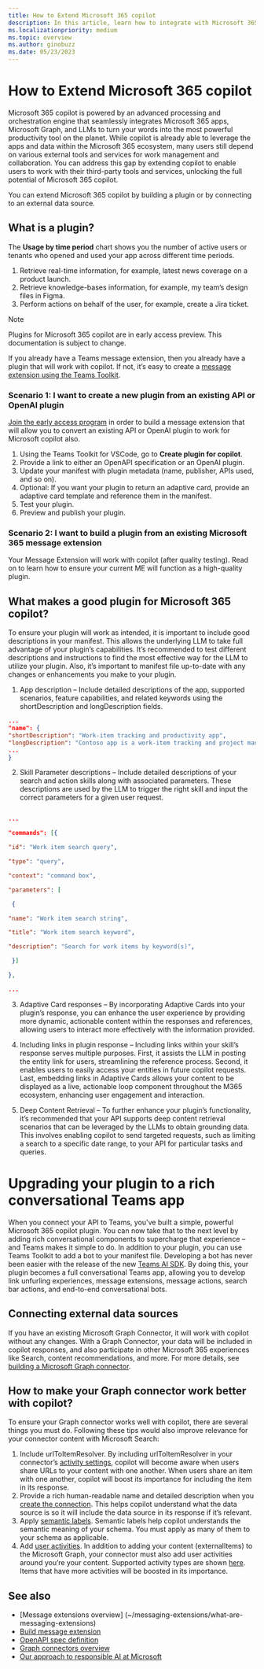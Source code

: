 ```yaml
---
title: How to Extend Microsoft 365 copilot
description: In this article, learn how to integrate with Microsoft 365 Copilot through message extensions and Graph connectors. 
ms.localizationpriority: medium
ms.topic: overview
ms.author: ginobuzz
ms.date: 05/23/2023 
---
```


# How to Extend Microsoft 365 copilot

Microsoft 365 copilot is powered by an advanced processing and orchestration engine that seamlessly integrates Microsoft 365 apps, Microsoft Graph, and LLMs to turn your words into the most powerful productivity tool on the planet. While copilot is already able to leverage the apps and data within the Microsoft 365 ecosystem, many users still depend on various external tools and services for work management and collaboration. You can address this gap by extending copilot to enable users to work with their third-party tools and services, unlocking the full potential of Microsoft 365 copilot.

You can extend Microsoft 365 copilot by building a plugin or by connecting to an external data source.

## What is a plugin?

The **Usage by time period** chart shows you the number of active users or tenants who opened and used your app across different time periods.

1. Retrieve real-time information, for example, latest news coverage on a product launch.
2. Retrieve knowledge-bases information, for example, my team’s design files in Figma.
3. Perform actions on behalf of the user, for example, create a Jira ticket.

> [!NOTE]
> Plugins for Microsoft 365 copilot are in early access preview. This documentation is subject to change.

If you already have a Teams message extension, then you already have a plugin that will work with copilot. If not, it’s easy to create a [message extension using the Teams Toolkit](~/messaging-extensions/what-are-messaging-extensions.md).

### Scenario 1: I want to create a new plugin from an existing API or OpenAI plugin

[Join the early access program](https://aka.ms/PluginsEarlyAccess) in order to build a message extension that will allow you to convert an existing API or OpenAI plugin to work for Microsoft copilot also.

1. Using the Teams Toolkit for VSCode, go to **Create plugin for copilot**.
2. Provide a link to either an OpenAPI specification or an OpenAI plugin.
3. Update your manifest with plugin metadata (name, publisher, APIs used, and so on).
4. Optional: If you want your plugin to return an adaptive card, provide an adaptive card template and reference them in the manifest.
5. Test your plugin.
6. Preview and publish your plugin.

### Scenario 2: I want to build a plugin from an existing Microsoft 365 message extension

Your Message Extension will work with copilot (after quality testing). Read on to learn how to ensure your current ME will function as a high-quality plugin.

## What makes a good plugin for Microsoft 365 copilot?

To ensure your plugin will work as intended, it is important to include good descriptions in your manifest. This allows the underlying LLM to take full advantage of your plugin’s capabilities. It’s recommended to test different descriptions and instructions to find the most effective way for the LLM to utilize your plugin. Also, it’s important to manifest file up-to-date with any changes or enhancements you make to your plugin.

1. App description – Include detailed descriptions of the app, supported scenarios, feature capabilities, and related keywords using the shortDescription and longDescription fields.

```json
... 
"name": { 
"shortDescription": "Work-item tracking and productivity app", 
"longDescription": "Contoso app is a work-item tracking and project management app that allows teams to create, manage, and track work items. This app helps teams manage projects more efficiently. " 
... 
} 

```

2. Skill Parameter descriptions – Include detailed descriptions of your search and action skills along with associated parameters. These descriptions are used by the LLM to trigger the right skill and input the correct parameters for a given user request.

```json

... 

"commands": [{ 

"id": "Work item search query", 

"type": "query", 

"context": "command box", 

"parameters": [ 

 { 

"name": "Work item search string", 

"title": "Work item search keyword", 

"description": "Search for work items by keyword(s)", 

 }] 

}, 

... 

```

3. Adaptive Card responses – By incorporating Adaptive Cards into your plugin’s response, you can enhance the user experience by providing more dynamic, actionable content within the responses and references, allowing users to interact more effectively with the information provided.

4. Including links in plugin response – Including links within your skill’s response serves multiple purposes. First, it assists the LLM in posting the entity link for users, streamlining the reference process. Second, it enables users to easily access your entities in future copilot requests. Last, embedding links in Adaptive Cards allows your content to be displayed as a live, actionable loop component throughout the M365 ecosystem, enhancing user engagement and interaction.

5. Deep Content Retrieval – To further enhance your plugin’s functionality, it’s recommended that your API supports deep content retrieval scenarios that can be leveraged by the LLMs to obtain grounding data. This involves enabling copilot to send targeted requests, such as limiting a search to a specific date range, to your API for particular tasks and queries.

# Upgrading your plugin to a rich conversational Teams app  

When you connect your API to Teams, you've built a simple, powerful Microsoft 365 copilot plugin. You can now take that to the next level by adding rich conversational components to supercharge that experience – and Teams makes it simple to do. In addition to your plugin, you can use Teams Toolkit to add a bot to your manifest file. Developing a bot has never been easier with the release of the new [Teams AI SDK](https://github.com/microsoft/teams-ai). By doing this, your plugin becomes a full conversational Teams app, allowing you to develop link unfurling experiences, message extensions, message actions, search bar actions, and end-to-end conversational bots.

## Connecting external data sources

If you have an existing Microsoft Graph Connector, it will work with copilot without any changes. With a Graph Connector, your data will be included in copilot responses, and also participate in other Microsoft 365 experiences like Search, content recommendations, and more. For more details, see [building a Microsoft Graph connector](https://developer.microsoft.com/en-us/graph/connectors).

## How to make your Graph connector work better with copilot?

To ensure your Graph connector works well with copilot, there are several things you must do. Following these tips would also improve relevance for your connector content with Microsoft Search:

1. Include urlToItemResolver. By including urlToItemResolver in your connector’s [activity settings](https://learn.microsoft.com/en-us/graph/connecting-external-content-manage-connections#activity-settings), copilot will become aware when users share URLs to your content with one another. When users share an item with one another, copilot will boost its importance for including the item in its response.  
2. Provide a rich human-readable name and detailed description when you [create the connection](https://learn.microsoft.com/en-us/graph/api/externalconnectors-external-post-connections?view=graph-rest-1.0&tabs=http). This helps copilot understand what the data source is so it will include the data source in its response if it’s relevant.
3. Apply [semantic labels](https://learn.microsoft.com/en-us/graph/connecting-external-content-manage-schema#semantic-labels). Semantic labels help copilot understands the semantic meaning of your schema. You must apply as many of them to your schema as applicable.
4. Add [user activities](https://learn.microsoft.com/en-us/graph/api/externalconnectors-externalitem-addactivities?view=graph-rest-1.0&tabs=http). In addition to adding your content (externalItems) to the Microsoft Graph, your connector must also add user activities around you’re your content. Supported activity types are shown [here](https://learn.microsoft.com/en-us/graph/api/resources/externalconnectors-externalactivity?view=graph-rest-1.0). Items that have more activities will be boosted in its importance.

## See also

* [Message extensions overview] (~/messaging-extensions/what-are-messaging-extensions)
* [Build message extension](~/get-started/build-message-extension?)
* [OpenAPI spec definition](https://spec.openapis.org/oas/v3.1.0)
* [Graph connectors overview](https://developer.microsoft.com/graph/connectors)
* [Our approach to responsible AI at Microsoft](https://www.microsoft.com/ai/our-approach?activetab=pivot1:primaryr5)
